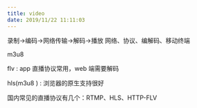 ```yaml
---
title: video
date: 2019/11/22 11:11:03
---
```


录制->编码->网络传输->解码->播放 网络、协议、编解码、移动终端

m3u8

flv : app 直播协议常用，web 端需要解码

hls(m3u8 ) : 浏览器的原生支持很好

国内常见的直播协议有几个：RTMP、HLS、HTTP-FLV
